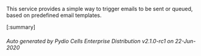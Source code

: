






This service provides a simple way to trigger emails to be sent or queued, based on predefined email templates.

[:summary]

###### Auto generated by Pydio Cells Enterprise Distribution v2.1.0-rc1 on 22-Jun-2020
